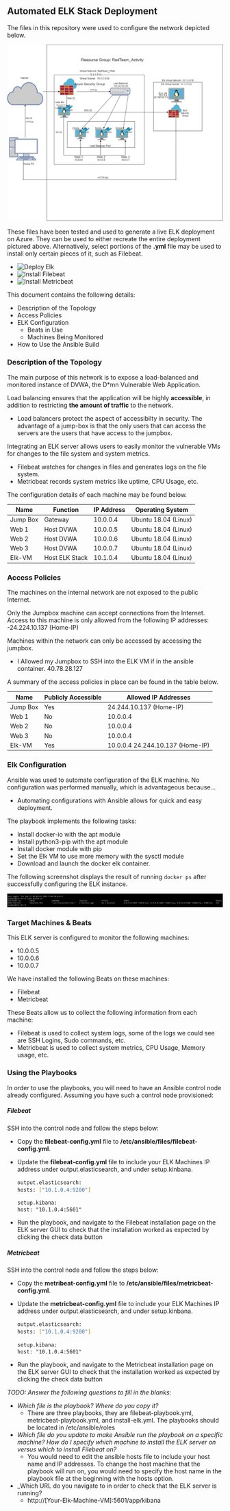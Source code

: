 ## Automated ELK Stack Deployment

The files in this repository were used to configure the network depicted below.


![Virtual Network](https://github.com/r0cksec/Elk-Stack-Deployment/blob/master/Diagrams/ELK-Connection.jpg)

These files have been tested and used to generate a live ELK deployment on Azure. They can be used to either recreate the entire deployment pictured above. Alternatively, select portions of the __.yml__ file may be used to install only certain pieces of it, such as Filebeat.

  - ![Deploy Elk](https://github.com/r0cksec/Elk-Stack-Deployment/blob/master/Ansible/install-elk-playbook.yml)
  - ![Install Filebeat](https://github.com/r0cksec/Elk-Stack-Deployment/blob/master/Ansible/Filebeat/filebeat-playbook.yml)
  - ![Install Metricbeat](https://github.com/r0cksec/Elk-Stack-Deployment/blob/master/Ansible/Metricbeat/metricbeat-playbook.yml)

This document contains the following details:
- Description of the Topology
- Access Policies
- ELK Configuration
  - Beats in Use
  - Machines Being Monitored
- How to Use the Ansible Build


### Description of the Topology

The main purpose of this network is to expose a load-balanced and monitored instance of DVWA, the D*mn Vulnerable Web Application.

Load balancing ensures that the application will be highly __accessible__, in addition to restricting __the amount of traffic__ to the network.
- Load balancers protect the aspect of accessibilty in security. The advantage of a jump-box is that the only users that can access the servers are the users that have access to the jumpbox.  

Integrating an ELK server allows users to easily monitor the vulnerable VMs for changes to the file system and system metrics.
- Filebeat watches for changes in files and generates logs on the file system.  
- Metricbeat records system metrics like uptime, CPU Usage, etc.  

The configuration details of each machine may be found below.

| Name     | Function       | IP Address | Operating System     |
|----------|----------------|------------|----------------------|
| Jump Box | Gateway        | 10.0.0.4   | Ubuntu 18.04 (Linux) |
| Web 1    | Host DVWA      | 10.0.0.5   | Ubuntu 18.04 (Linux) |
| Web 2    | Host DVWA      | 10.0.0.6   | Ubuntu 18.04 (Linux) |
| Web 3    | Host DVWA      | 10.0.0.7   | Ubuntu 18.04 (Linux) |
| Elk-VM   | Host ELK Stack | 10.1.0.4   | Ubuntu 18.04 (Linux) |

### Access Policies

The machines on the internal network are not exposed to the public Internet. 

Only the Jumpbox machine can accept connections from the Internet. Access to this machine is only allowed from the following IP addresses:
-24.224.10.137 (Home-IP)

Machines within the network can only be accessed by accessing the jumpbox.
- I Allowed my Jumpbox to SSH into the ELK VM if in the ansible container. 40.78.28.127

A summary of the access policies in place can be found in the table below.

| Name     | Publicly Accessible | Allowed IP Addresses             |
|----------|---------------------|----------------------------------|
| Jump Box | Yes                 | 24.244.10.137 (Home-IP)          |
| Web 1    | No                  | 10.0.0.4                         |
| Web 2    | No                  | 10.0.0.4                         |
| Web 3    | No                  | 10.0.0.4                         |
| Elk-VM   | Yes                 | 10.0.0.4 24.244.10.137 (Home-IP)
### Elk Configuration

Ansible was used to automate configuration of the ELK machine. No configuration was performed manually, which is advantageous because...
- Automating configurations with Ansible allows for quick and easy deployment.  

The playbook implements the following tasks:
- Install docker-io with the apt module
- Install python3-pip with the apt module
- Install docker module with pip
- Set the Elk VM to use more memory with the sysctl module
- Download and launch the docker elk container. 

The following screenshot displays the result of running `docker ps` after successfully configuring the ELK instance.


![Docker Container Status](https://github.com/r0cksec/Elk-Stack-Deployment/blob/master/Images/ELKContainer.PNG)

### Target Machines & Beats
This ELK server is configured to monitor the following machines:
- 10.0.0.5
- 10.0.0.6
- 10.0.0.7

We have installed the following Beats on these machines:
- Filebeat 
- Metricbeat

These Beats allow us to collect the following information from each machine:
- Filebeat is used to collect system logs, some of the logs we could see are SSH Logins, Sudo commands, etc. 
- Metricbeat is used to collect system metrics, CPU Usage, Memory usage, etc.

### Using the Playbooks
In order to use the playbooks, you will need to have an Ansible control node already configured. Assuming you have such a control node provisioned: 
##### Filebeat
SSH into the control node and follow the steps below:
- Copy the __filebeat-config.yml__ file to __/etc/ansible/files/filebeat-config.yml__.

- Update the __filebeat-config.yml__ file to include your ELK Machines IP address under output.elasticsearch, and under    setup.kinbana. 
  ```bash
  output.elasticsearch:
  hosts: ["10.1.0.4:9200"]
  ```
   ```   
  setup.kibana:
  host: "10.1.0.4:5601"
  ```
- Run the playbook, and navigate to the Filebeat installation page on the ELK server GUI to check that the installation worked as expected by clicking the check data button
##### Metricbeat
SSH into the control node and follow the steps below:
- Copy the __metribeat-config.yml__ file to __/etc/ansible/files/metricbeat-config.yml__.
- Update the __metricbeat-config.yml__ file to include your ELK Machines IP address under output.elasticsearch, and under setup.kinbana. 
  ```bash
  output.elasticsearch:
  hosts: ["10.1.0.4:9200"]
  ```
  
  ```   
  setup.kibana:
  host: "10.1.0.4:5601"
  ```
- Run the playbook, and navigate to the Metricbeat installation page on the ELK server GUI to check that the installation worked as expected by clicking the check data button

_TODO: Answer the following questions to fill in the blanks:_
- _Which file is the playbook? Where do you copy it?_
  - There are three playbooks, they are filebeat-playbook.yml, metricbeat-playbook.yml, and install-elk.yml. The playbooks should be located in /etc/ansible/roles
- _Which file do you update to make Ansible run the playbook on a specific machine? How do I specify which machine to install the ELK server on versus which to install Filebeat on?_
  - You would need to edit the ansible hosts file to include your host name and IP addresses. To change the host machine that the playbook will run on, you would need to specify the host name in the playbook file at the beginning with the hosts option.
- _Which URL do you navigate to in order to check that the ELK server is running?
  - http://[Your-Elk-Machine-VM]:5601/app/kibana


